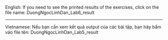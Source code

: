 English:
If you need to see the printed results of the exercises, click on the file name: DuongNgocLinhDan_Lab6_result

-------------------------

Vietnamese:
Nếu bạn cần xem kết quả output của các bài tập, bạn hãy bấm vào file tên: DuongNgocLinhDan_Lab5_result
